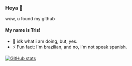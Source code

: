### Heya 👋
wow, u found my github


#### My name is Tris!
- 🌱 idk what i am doing, but, yes.
- ⚡ Fun fact: I'm brazilian, and no, i'm not speak spanish.

[![GitHub stats](https://github-readme-stats.vercel.app/api?username=lucaas1&show_icons=true&theme=tokyonight)](https://github.com/Lucaas1)

